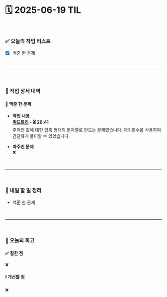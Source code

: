 # 🗓️ 2025-06-19 TIL

<br>

### ✅ 오늘의 작업 리스트  
- [x] 백준 한 문제

<br>

---

<br>

### 📌 작업 상세 내역  

#### 🔹 백준 한 문제
- **작업 내용**<br>
**[쿼드트리](https://www.acmicpc.net/problem/1992) - ⏳ 26:41**<br>
주어진 값에 대한 압축 형태의 문자열로 만드는 문제였습니다. 재귀함수를 사용하여 간단하게 풀이할 수 있었습니다.

- **마주친 문제**<br>
❌

<br>

---

<br>

### 🚀 내일 할 일 정리  

- 백준 한 문제

<br>

---

<br>

### 🧐 오늘의 회고  

#### ✅ 잘한 점
❌

#### ❗ 개선할 점
❌


<br><br><br>